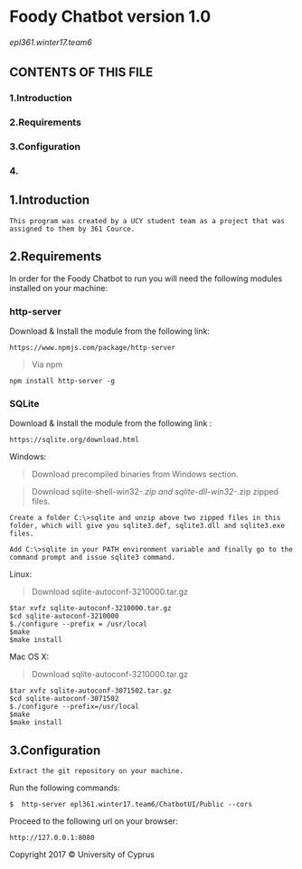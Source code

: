
# Foody Chatbot version 1.0
###### epl361.winter17.team6

 CONTENTS OF THIS FILE
---------------------

  ### 1.Introduction
  ### 2.Requirements
  ### 3.Configuration
  ### 4.


 ## 1.Introduction
    This program was created by a UCY student team as a project that was assigned to them by 361 Cource.


 ## 2.Requirements
   In order for the Foody Chatbot to run you will need the following modules installed on your machine:
   
      
  ### http-server
   Download & Install the module from the following link:

    https://www.npmjs.com/package/http-server
    
   >Via npm
            
    npm install http-server -g
         
    
    
  ### SQLite
   Download & Install the module from the following link :
         
    https://sqlite.org/download.html
    
  
  Windows:
  
   > Download precompiled binaries from Windows section.
    
   > Download sqlite-shell-win32-*.zip and sqlite-dll-win32-*.zip zipped files.
  
    Create a folder C:\>sqlite and unzip above two zipped files in this folder, which will give you sqlite3.def, sqlite3.dll and sqlite3.exe files.
  
    Add C:\>sqlite in your PATH environment variable and finally go to the command prompt and issue sqlite3 command.

  
  Linux:
   
  >Download sqlite-autoconf-3210000.tar.gz
  
    
    $tar xvfz sqlite-autoconf-3210000.tar.gz
    $cd sqlite-autoconf-3210000
    $./configure --prefix = /usr/local
    $make
    $make install
    
  Mac OS X:
  
  >Download sqlite-autoconf-3210000.tar.gz
  
    $tar xvfz sqlite-autoconf-3071502.tar.gz
    $cd sqlite-autoconf-3071502
    $./configure --prefix=/usr/local
    $make
    $make install

 ## 3.Configuration
    Extract the git repository on your machine.
   Run the following commands: 
   
    $  http-server epl361.winter17.team6/ChatbotUI/Public --cors
          
   Proceed to the following url on your browser: 
   
    http://127.0.0.1:8080


Copyright 2017  © University of Cyprus